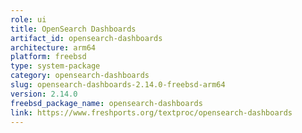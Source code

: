 ```yaml
---
role: ui
title: OpenSearch Dashboards
artifact_id: opensearch-dashboards
architecture: arm64
platform: freebsd
type: system-package
category: opensearch-dashboards
slug: opensearch-dashboards-2.14.0-freebsd-arm64
version: 2.14.0
freebsd_package_name: opensearch-dashboards
link: https://www.freshports.org/textproc/opensearch-dashboards
---
```

